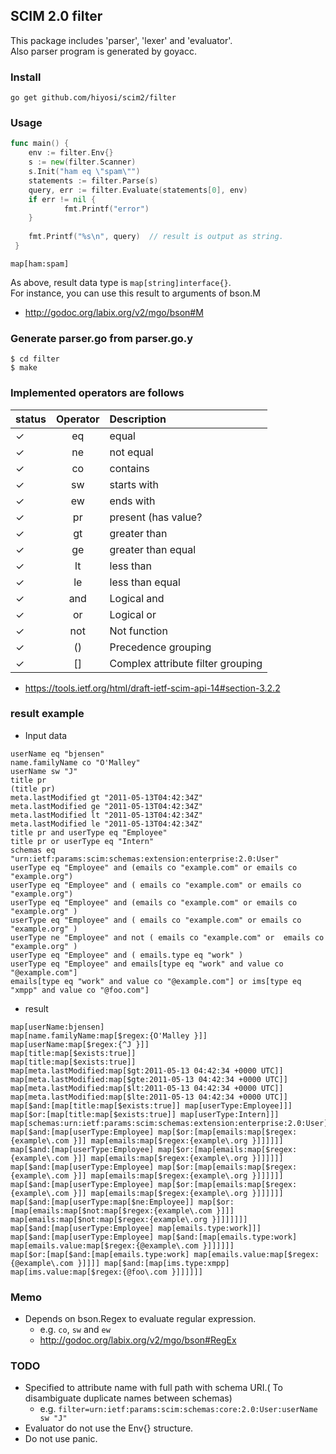 ## SCIM 2.0 filter
This package includes 'parser', 'lexer' and 'evaluator'.   
Also parser program is generated by goyacc.

### Install

```
go get github.com/hiyosi/scim2/filter
```

### Usage

```.go
func main() {
	env := filter.Env{}
	s := new(filter.Scanner)
	s.Init("ham eq \"spam\"")
	statements := filter.Parse(s)
	query, err := filter.Evaluate(statements[0], env)
	if err != nil {
	        fmt.Printf("error")
	}
    
	fmt.Printf("%s\n", query)  // result is output as string.
 }
```
```
map[ham:spam]
```

As above, result data type is ``` map[string]interface{} ```.  
For instance, you can use this result to arguments of bson.M
- http://godoc.org/labix.org/v2/mgo/bson#M

### Generate parser.go from parser.go.y

```
$ cd filter
$ make
```

### Implemented operators are follows

| status | Operator | Description |
|:-------|:--------:|:------------|
| ✓    | eq       | equal       |
| ✓    | ne       | not equal   |
| ✓    | co       | contains    |
| ✓    | sw       | starts with |
| ✓    | ew       | ends with   |
| ✓    | pr       | present (has value? |
| ✓    | gt       | greater than |
| ✓    | ge       | greater than equal |
| ✓    | lt       | less than |
| ✓    | le       | less than equal |
| ✓    | and      | Logical and |
| ✓    | or       | Logical or  |
| ✓    | not      | Not function |
| ✓    | ()       | Precedence grouping |
| ✓    | []       | Complex  attribute filter grouping |

- https://tools.ietf.org/html/draft-ietf-scim-api-14#section-3.2.2

### result example 
- Input data
```
userName eq "bjensen"
name.familyName co "O'Malley"
userName sw "J"
title pr
(title pr)
meta.lastModified gt "2011-05-13T04:42:34Z"
meta.lastModified ge "2011-05-13T04:42:34Z"
meta.lastModified lt "2011-05-13T04:42:34Z"
meta.lastModified le "2011-05-13T04:42:34Z"
title pr and userType eq "Employee"
title pr or userType eq "Intern"
schemas eq "urn:ietf:params:scim:schemas:extension:enterprise:2.0:User"
userType eq "Employee" and (emails co "example.com" or emails co "example.org")
userType eq "Employee" and ( emails co "example.com" or emails co "example.org")
userType eq "Employee" and (emails co "example.com" or emails co "example.org" )
userType eq "Employee" and ( emails co "example.com" or emails co "example.org" )
userType ne "Employee" and not ( emails co "example.com" or  emails co "example.org" )
userType eq "Employee" and ( emails.type eq "work" )
userType eq "Employee" and emails[type eq "work" and value co "@example.com"]
emails[type eq "work" and value co "@example.com"] or ims[type eq "xmpp" and value co "@foo.com"]
```
- result
```
map[userName:bjensen]
map[name.familyName:map[$regex:{O'Malley }]]
map[userName:map[$regex:{^J }]]
map[title:map[$exists:true]]
map[title:map[$exists:true]]
map[meta.lastModified:map[$gt:2011-05-13 04:42:34 +0000 UTC]]
map[meta.lastModified:map[$gte:2011-05-13 04:42:34 +0000 UTC]]
map[meta.lastModified:map[$lt:2011-05-13 04:42:34 +0000 UTC]]
map[meta.lastModified:map[$lte:2011-05-13 04:42:34 +0000 UTC]]
map[$and:[map[title:map[$exists:true]] map[userType:Employee]]]
map[$or:[map[title:map[$exists:true]] map[userType:Intern]]]
map[schemas:urn:ietf:params:scim:schemas:extension:enterprise:2.0:User]
map[$and:[map[userType:Employee] map[$or:[map[emails:map[$regex:{example\.com }]] map[emails:map[$regex:{example\.org }]]]]]]
map[$and:[map[userType:Employee] map[$or:[map[emails:map[$regex:{example\.com }]] map[emails:map[$regex:{example\.org }]]]]]]
map[$and:[map[userType:Employee] map[$or:[map[emails:map[$regex:{example\.com }]] map[emails:map[$regex:{example\.org }]]]]]]
map[$and:[map[userType:Employee] map[$or:[map[emails:map[$regex:{example\.com }]] map[emails:map[$regex:{example\.org }]]]]]]
map[$and:[map[userType:map[$ne:Employee]] map[$or:[map[emails:map[$not:map[$regex:{example\.com }]]] map[emails:map[$not:map[$regex:{example\.org }]]]]]]]
map[$and:[map[userType:Employee] map[emails.type:work]]]
map[$and:[map[userType:Employee] map[$and:[map[emails.type:work] map[emails.value:map[$regex:{@example\.com }]]]]]]
map[$or:[map[$and:[map[emails.type:work] map[emails.value:map[$regex:{@example\.com }]]]] map[$and:[map[ims.type:xmpp] map[ims.value:map[$regex:{@foo\.com }]]]]]]
```

### Memo
- Depends on bson.Regex to evaluate regular expression.
  - e.g. ```co```, ```sw``` and ```ew```
  - http://godoc.org/labix.org/v2/mgo/bson#RegEx

### TODO
- Specified to attribute name with full path with schema URI.( To disambiguate duplicate names between schemas)
  - e.g. ``` filter=urn:ietf:params:scim:schemas:core:2.0:User:userName sw "J" ```
- Evaluator do not use the Env{} structure.
- Do not use panic.  
  
